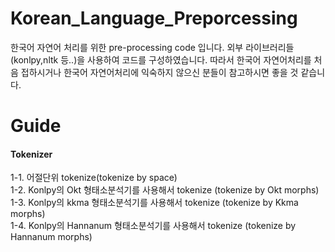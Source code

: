 # Korean_Language_Preporcessing

한국어 자연어 처리를 위한 pre-processing code 입니다. 외부 라이브러리들(konlpy,nltk 등..)을 사용하여 코드를 구성하였습니다. 따라서 한국어 자연어처리를 처음 접하시거나 한국어 자연어처리에 익숙하지 않으신 분들이 참고하시면 좋을 것 같습니다.

 
# Guide

#### <b>**Tokenizer**</b></br>
1-1. 어절단위 tokenize(tokenize by space) </br>
1-2. Konlpy의 Okt 형태소분석기를 사용해서 tokenize (tokenize by Okt morphs)</br>
1-3. Konlpy의 kkma 형태소분석기를 사용해서 tokenize (tokenize by Kkma morphs)</br>
1-4. Konlpy의 Hannanum 형태소분석기를 사용해서 tokenize (tokenize by Hannanum morphs)</br>
